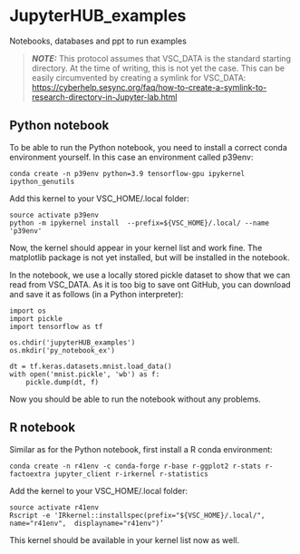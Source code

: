 # JupyterHUB_examples
Notebooks, databases and ppt to run examples

> **_NOTE:_** This protocol assumes that VSC_DATA is the standard starting directory. At the time of writing, this is not yet the case. This can be easily circumvented by creating a symlink for VSC_DATA: https://cyberhelp.sesync.org/faq/how-to-create-a-symlink-to-research-directory-in-Jupyter-lab.html

## Python notebook
To be able to run the Python notebook, you need to install a correct conda environment yourself. In this case an environment called p39env:

`conda create -n p39env python=3.9 tensorflow-gpu ipykernel ipython_genutils`

Add this kernel to your VSC_HOME/.local folder:


```
source activate p39env
python -m ipykernel install  --prefix=${VSC_HOME}/.local/ --name 'p39env'
```

Now, the kernel should appear in your kernel list and work fine. The matplotlib package is not yet installed, but will be installed in the notebook.

In the notebook, we use a locally stored pickle dataset to show that we can read from VSC_DATA. As it is too big to save ont GitHub, you can download and save it as follows (in a Python interpreter):
```
import os
import pickle
import tensorflow as tf

os.chdir('jupyterHUB_examples')
os.mkdir('py_notebook_ex')

dt = tf.keras.datasets.mnist.load_data()
with open('mnist.pickle', 'wb') as f:
    pickle.dump(dt, f)
```
Now you should be able to run the notebook without any problems.


## R notebook

Similar as for the Python notebook, first install a R conda environment:

`conda create -n r41env -c conda-forge r-base r-ggplot2 r-stats r-factoextra jupyter_client r-irkernel r-statistics`

Add the kernel to your VSC_HOME/.local folder:

```
source activate r41env
Rscript -e 'IRkernel::installspec(prefix="${VSC_HOME}/.local/", name="r41env", 	displayname="r41env")’
```
This kernel should be available in your kernel list now as well.


